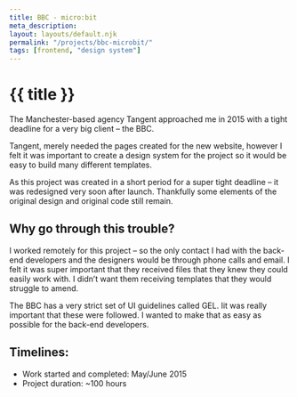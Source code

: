 ```yaml
---
title: BBC - micro:bit
meta_description:
layout: layouts/default.njk
permalink: "/projects/bbc-microbit/"
tags: [frontend, "design system"]
---
```


# {{ title }}

The Manchester-based agency Tangent approached me in 2015 with a tight deadline for a very big client – the BBC.

Tangent, merely needed the pages created for the new website, however I felt it was important to create a design system for the project so it would be easy to build many different templates.

As this project was created in a short period for a super tight deadline – it was redesigned very soon after launch. Thankfully some elements of the original design and original code still remain.

## Why go through this trouble?

I worked remotely for this project – so the only contact I had with the back-end developers and the designers would be through phone calls and email. I felt it was super important that they received files that they knew they could easily work with. I didn’t want them receiving templates that they would struggle to amend.

The BBC has a very strict set of UI guidelines called GEL. Iit was really important that these were followed. I wanted to make that as easy as possible for the back-end developers.

## Timelines:

- Work started and completed: May/June 2015
- Project duration: ~100 hours

